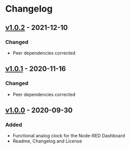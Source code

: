 # Changelog

## [v1.0.2] - 2021-12-10

### Changed
- Peer dependencies corrected

## [v1.0.1] - 2020-11-16

### Changed
- Peer dependencies corrected

## [v1.0.0] - 2020-09-30

### Added
- Functional analog clock for the Node-RED Dashboard
- Readme, Changelog and License

[v1.0.2]: https://github.com/patrickknabe/node-red-contrib-ui-clock/compare/v1.0.1...v1.0.2
[v1.0.1]: https://github.com/patrickknabe/node-red-contrib-ui-clock/compare/v1.0.0...v1.0.1
[v1.0.0]: https://github.com/patrickknabe/node-red-contrib-ui-clock/releases/tag/v1.0.0